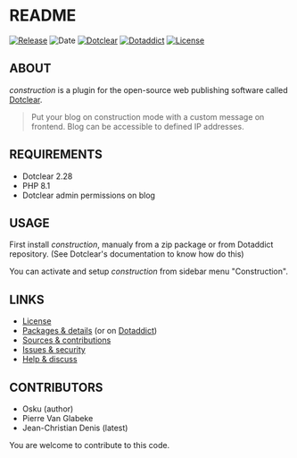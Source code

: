 # README

[![Release](https://img.shields.io/github/v/release/jcdenis/construction?color=lightblue)](https://github.com/JcDenis/construction/releases)
![Date](https://img.shields.io/github/release-date/jcdenis/construction?color=red)
[![Dotclear](https://img.shields.io/badge/dotclear-v2.33-137bbb.svg)](https://fr.dotclear.org/download)
[![Dotaddict](https://img.shields.io/badge/dotaddict-official-9ac123.svg)](https://plugins.dotaddict.org/dc2/details/construction)
[![License](https://img.shields.io/github/license/jcdenis/construction?color=white)](https://github.com/JcDenis/construction/blob/master/LICENSE)

## ABOUT

_construction_ is a plugin for the open-source web publishing software called [Dotclear](https://www.dotclear.org).

> Put your blog on construction mode with a custom message on frontend. Blog can be accessible to defined IP addresses.

## REQUIREMENTS

* Dotclear 2.28
* PHP 8.1
* Dotclear admin permissions on blog

## USAGE

First install _construction_, manualy from a zip package or from 
Dotaddict repository. (See Dotclear's documentation to know how do this)

You can activate and setup _construction_ from sidebar menu "Construction".

## LINKS

* [License](https://github.com/JcDenis/construction/blob/master/LICENSE)
* [Packages & details](https://github.com/JcDenis/construction/releases) (or on [Dotaddict](https://plugins.dotaddict.org/dc2/details/construction))
* [Sources & contributions](https://github.com/JcDenis/construction)
* [Issues & security](https://github.com/JcDenis/construction/issues)
* [Help & discuss](http://forum.dotclear.org/viewtopic.php?id=42875)

## CONTRIBUTORS

* Osku (author)
* Pierre Van Glabeke
* Jean-Christian Denis (latest)

You are welcome to contribute to this code.
